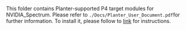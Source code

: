 This folder contains Planter-supported P4 target modules for NVIDIA_Spectrum. Please refer to ```./Docs/Planter_User_Document.pdf```for further information. To install it, please follow to [link](https://www.nvidia.com/en-us/networking/products/ethernet/) for instructions.

